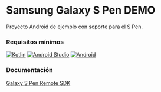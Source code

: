 # Samsung Galaxy S Pen DEMO

Proyecto Android de ejemplo con soporte para el S Pen.

### Requisitos mínimos
[![Kotlin](https://img.shields.io/badge/Kotlin-1.7-purple?longCache=true&style=popout-square)](https://kotlinlang.org)
[![Android Studio](https://img.shields.io/badge/Android_Studio-Chipmunk-blue.svg?longCache=true&style=popout-square)](https://developer.android.com/studio)
[![Android](https://img.shields.io/badge/Android-6-green.svg?longCache=true&style=popout-square)](https://www.android.com)

### Documentación

[Galaxy S Pen Remote SDK](https://developer.samsung.com/galaxy-spen-remote/overview.html)
